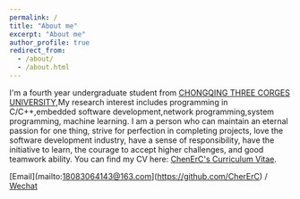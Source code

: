 ```yaml
---
permalink: /
title: "About me"
excerpt: "About me"
author_profile: true
redirect_from: 
  - /about/
  - /about.html
---
```


I'm a fourth year undergraduate student from [CHONGQING THREE CORGES UNIVERSITY](https://www.sanxiau.edu.cn/),My research interest includes programming in C/C++,embedded software development,network programming,system programming, machine learning.
I am a person who can maintain an eternal passion for one thing, strive for perfection in completing projects, love the software development industry, have a sense of responsibility, have the initiative to learn, the courage to accept higher challenges, and good teamwork ability.
You can find my CV here: [ChenErC's Curriculum Vitae](../assets/Curriculum_Vitae.pdf).

[Email](mailto:18083064143@163.com](https://github.com/CherErC) / [Wechat](../images/wechat.jpg) 
